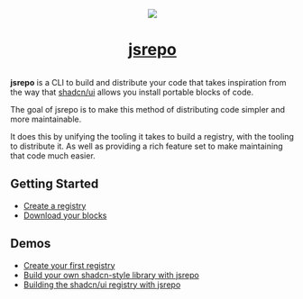 <p align="center">
  <a href="https://jsrepo.dev">
    <picture>
      <img src="https://github.com/user-attachments/assets/fb4b84c3-8f81-4e1d-a049-ed909c3dae68">
    </picture>
    <h1 align="center">jsrepo</h1>
  </a>
</p>

<p align="center">
  <a aria-label="jsrepo logo" href="https://jsrepo.dev">
    <img alt="" src="https://jsrepo.dev/badges/jsrepo.svg">
  </a> 
</p>

**jsrepo** is a CLI to build and distribute your code that takes inspiration from the way that [shadcn/ui](https://ui.shadcn.com/) allows you install portable blocks of code.

The goal of jsrepo is to make this method of distributing code simpler and more maintainable.

It does this by unifying the tooling it takes to build a registry, with the tooling to distribute it. As well as providing a rich feature set to make maintaining that code much easier.

## Getting Started

- [Create a registry](https://jsrepo.dev/docs/registry)
- [Download your blocks](https://jsrepo.dev/docs/setup)

## Demos

- [Create your first registry](https://youtu.be/IyJQI3z8PWg)
- [Build your own shadcn-style library with jsrepo](https://youtu.be/zWfBt1vKb84)
- [Building the shadcn/ui registry with jsrepo](https://youtu.be/tj7BUE9V7fw)

